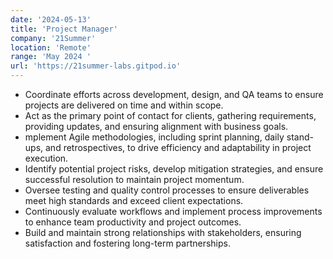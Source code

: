 ```yaml
---
date: '2024-05-13'
title: 'Project Manager'
company: '21Summer'
location: 'Remote'
range: 'May 2024 '
url: 'https://21summer-labs.gitpod.io' 
---
```


-  Coordinate efforts across development, design, and QA teams to ensure projects are delivered on time and within scope.
- Act as the primary point of contact for clients, gathering requirements, providing updates, and ensuring alignment with business goals. 
- mplement Agile methodologies, including sprint planning, daily stand-ups, and retrospectives, to drive efficiency and adaptability in project execution.
-  Identify potential project risks, develop mitigation strategies, and ensure successful resolution to maintain project momentum.
-  Oversee testing and quality control processes to ensure deliverables meet high standards and exceed client expectations.
- Continuously evaluate workflows and implement process improvements to enhance team productivity and project outcomes. 
- Build and maintain strong relationships with stakeholders, ensuring satisfaction and fostering long-term partnerships.
